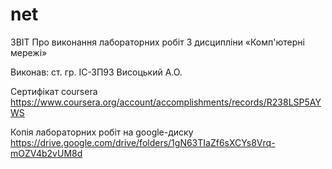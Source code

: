 # net
ЗВІТ
Про виконання лабораторних робіт
З дисципліни «Комп'ютерні мережі»

Виконав: ст. гр. ІС-ЗП93
Висоцький А.О.

Сертифікат coursera https://www.coursera.org/account/accomplishments/records/R238LSP5AYWS

Копія лабораторних робіт на google-диску https://drive.google.com/drive/folders/1gN63TIaZf6sXCYs8Vrq-mOZV4b2vUM8d

